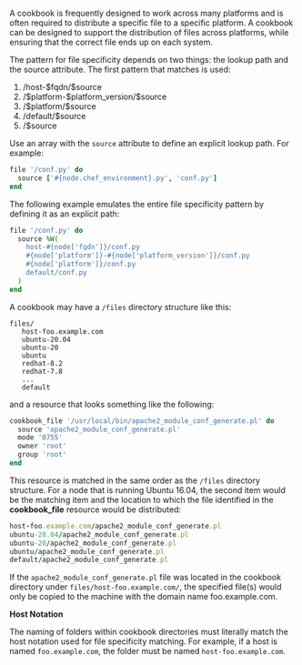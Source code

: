 A cookbook is frequently designed to work across many platforms and is
often required to distribute a specific file to a specific platform. A
cookbook can be designed to support the distribution of files across
platforms, while ensuring that the correct file ends up on each system.

The pattern for file specificity depends on two things: the lookup path
and the source attribute. The first pattern that matches is used:

1.  /host-\$fqdn/\$source
2.  /\$platform-\$platform_version/\$source
3.  /\$platform/\$source
4.  /default/\$source
5.  /\$source

Use an array with the `source` attribute to define an explicit lookup
path. For example:

``` ruby
file '/conf.py' do
  source ['#{node.chef_environment}.py', 'conf.py']
end
```

The following example emulates the entire file specificity pattern by
defining it as an explicit path:

``` ruby
file '/conf.py' do
  source %W(
    host-#{node['fqdn']}/conf.py
    #{node['platform']}-#{node['platform_version']}/conf.py
    #{node['platform']}/conf.py
    default/conf.py
  )
end
```

A cookbook may have a `/files` directory structure like this:

    files/
       host-foo.example.com
       ubuntu-20.04
       ubuntu-20
       ubuntu
       redhat-8.2
       redhat-7.8
       ...
       default

and a resource that looks something like the following:

``` ruby
cookbook_file '/usr/local/bin/apache2_module_conf_generate.pl' do
  source 'apache2_module_conf_generate.pl'
  mode '0755'
  owner 'root'
  group 'root'
end
```

This resource is matched in the same order as the `/files` directory
structure. For a node that is running Ubuntu 16.04, the second item
would be the matching item and the location to which the file identified
in the **cookbook_file** resource would be distributed:

``` ruby
host-foo.example.com/apache2_module_conf_generate.pl
ubuntu-20.04/apache2_module_conf_generate.pl
ubuntu-20/apache2_module_conf_generate.pl
ubuntu/apache2_module_conf_generate.pl
default/apache2_module_conf_generate.pl
```

If the `apache2_module_conf_generate.pl` file was located in the
cookbook directory under `files/host-foo.example.com/`, the specified
file(s) would only be copied to the machine with the domain name
foo.example.com.

**Host Notation**

The naming of folders within cookbook directories must literally match
the host notation used for file specificity matching. For example, if a
host is named `foo.example.com`, the folder must be named
`host-foo.example.com`.
